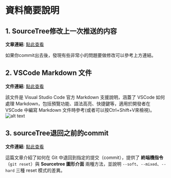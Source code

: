 # 資料簡要說明

## 1. SourceTree修改上一次推送的内容  
**文章連結**: [點此查看](https://blog.csdn.net/qq_26230421/article/details/103619432)  

如果你commit出去後，發現有些非常小的問題要做修改可以參考上方連結。

## 2. VSCode Markdown 文件  
**文件連結**: [點此查看](https://vscode.dev.org.tw/docs/languages/markdown)  

該文件是 Visual Studio Code 官方 Markdown 支援說明，涵蓋了 VSCode 如何處理 Markdown，包括預覽功能、語法高亮、快捷鍵等，適用於開發者在 VSCode 中編寫 Markdown 文件時參考(或者可以按Ctrl+Shift+V來檢視)。
![alt text](https://vscode.dev.org.tw/assets/docs/languages/Markdown/md-dynamic-preview.gif)

## 3. sourceTree退回之前的commit
**文件連結**: [點此查看](https://ithelp.ithome.com.tw/articles/10246736)

這篇文章介紹了如何在 Git 中退回到指定的提交（commit），提供了 **終端機指令**（`git reset`）與 **Sourcetree 圖形介面** 兩種方法，並說明 `--soft`、`--mixed`、`--hard` 三種 reset 模式的差異。